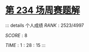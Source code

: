 # [第 234 场周赛题解](https://leetcode-cn.com/contest/weekly-contest-234/)

::: details 个人成绩
$RANK: 2523 / 4997$

$SCORE: 8$

$TIME: 1:28:15$
:::


